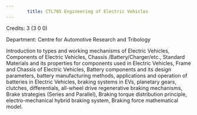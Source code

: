 ```yaml
---
        title: CTL705 Engineering of Electric Vehicles
---
```

Credits: 3 (3 0 0)

Department: Centre for Automotive Research and Tribology

Introduction to types and working mechanisms of Electric Vehicles, Components of Electric Vehicles, Chassis /Battery/Charger/etc., Standard Materials and its properties for components used in Electric Vehicles, Frame and Chassis of Electric Vehicles, Battery components and its design parameters, battery manufacturing methods, applications and operation of batteries in Electric Vehicles, braking systems in EVs, planetary gears, clutches, differentials, all-wheel drive regenerative braking mechanisms, Brake strategies (Series and Parallel), Braking torque distribution principle, electro-mechanical hybrid braking system, Braking force mathematical model.